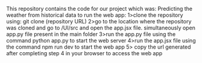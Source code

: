 This repository contains the code for our project which was:
Predicting the weather from historical data
to run the web app:
1>clone the repository using: git clone (repository URL)
2>go to the location where the repository was cloned and go to /UI/src and open the app.jsx file. simultaneously open app.py file present in the main folder
3>run the app.py file using the command python app.py to start the web server
4>run the app.jsx file using the command npm run dev to start the web app
5> copy the url generated after completing step 4 in your browser to access the web app
